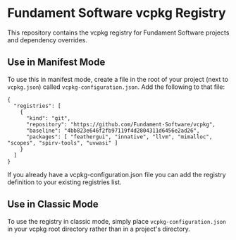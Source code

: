# Fundament Software vcpkg Registry
This repository contains the vcpkg registry for Fundament Software projects and dependency overrides.

## Use in Manifest Mode
To use this in manifest mode, create a file in the root of your project (next to `vcpkg.json`) called `vcpkg-configuration.json`. Add the following to that file:

    {
      "registries": [
        {
          "kind": "git",
          "repository": "https://github.com/Fundament-Software/vcpkg",
          "baseline": "4bb823e646f2fb97119f4d2804311d6456e2ad26",
          "packages": [ "feathergui", "innative", "llvm", "mimalloc", "scopes", "spirv-tools", "uvwasi" ]
        }
      ]
    }

If you already have a vcpkg-configuration.json file you can add the registry definition to your existing registries list.

## Use in Classic Mode
To use the registry in classic mode, simply place `vcpkg-configuration.json` in your vcpkg root directory rather than in a project's directory.
